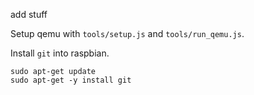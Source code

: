 add stuff


Setup qemu with `tools/setup.js` and `tools/run_qemu.js`.

Install `git` into raspbian.

```
sudo apt-get update
sudo apt-get -y install git
```





